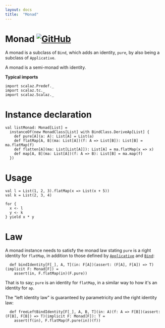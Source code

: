 ```yaml
---
layout: docs
title:  "Monad"
---
```


# Monad [![GitHub](../img/github.png)](https://github.com/scalaz/scalaz/blob/series/8.0.x/base/shared/src/main/scala/scalaz/tc/monad.scala)

A monad is a subclass of `Bind`, which adds an identity, `pure`,
by also being a subclass of `Applicative`.

A monad is a semi-monad with identity.

**Typical imports**

```tut:silent
import scalaz.Predef._
import scalaz.tc._
import scalaz.Scalaz._
```

# Instance declaration

```tut
val listMonad: Monad[List] =
  instanceOf(new MonadClass[List] with BindClass.DeriveAp[List] {
    def pure[A](a: A): List[A] = List(a)
    def flatMap[A, B](ma: List[A])(f: A => List[B]): List[B] = ma.flatMap(f)
    def flatten[A](ma: List[List[A]]): List[A] = ma.flatMap(x => x)
    def map[A, B](ma: List[A])(f: A => B): List[B] = ma.map(f)
  })
```

# Usage

```tut
val l = List(1, 2, 3).flatMap(x => List(x + 5))
val k = List(2, 3, 4)

for {
  x <- l
  y <- k
} yield x * y
```

# Law

A monad instance needs to satisfy the monad law stating `pure` is a right
identity for `flatMap`, in addition to those defined by
[`Applicative`](./Applicative.html) and [`Bind`](./Bind.html):

```tut
  def bindIdentity[F[_], A, T](in: F[A])(assert: (F[A], F[A]) => T)(implicit F: Monad[F]) =
    assert(in, F.flatMap(in)(F.pure))
```

That is to say; `pure` is an identity for `flatMap`,
in a similar way to how it's an identity for `ap`.

The "left identity law" is guaranteed by parametricity and the right identity law:
```tut
  def freeLeftBindIdentity[F[_], A, B, T](in: A)(f: A => F[B])(assert: (F[B], F[B]) => T)(implicit F: Monad[F]): T =
    assert(f(in), F.flatMap(F.pure(in))(f))
```
